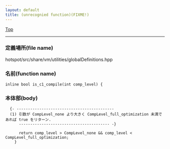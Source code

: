 ```yaml
---
layout: default
title: (unrecognied function)(FIXME!)
---
```

[Top](../index.html)

--- 
### 定義場所(file name)
hotspot/src/share/vm/utilities/globalDefinitions.hpp

### 名前(function name)
```
inline bool is_c1_compile(int comp_level) {
```

### 本体部(body)
```
  {- -------------------------------------------
  (1) 引数が CompLevel_none より大きく CompLevel_full_optimization 未満であれば true をリターン.
      ---------------------------------------- -}

	  return comp_level > CompLevel_none && comp_level < CompLevel_full_optimization;
	}
	
```



